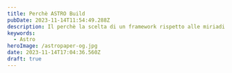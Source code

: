 ```yaml
---
title: Perchè ASTRO Build
pubDate: 2023-11-14T11:54:49.288Z
description: Il perchè la scelta di un framework rispetto alle miriadi presenti
keywords:
  - Astro
heroImage: /astropaper-og.jpg
date: 2023-11-14T17:04:36.560Z
draft: true
---
```


